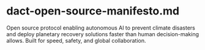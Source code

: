 # dact-open-source-manifesto.md
Open source protocol enabling autonomous AI to prevent climate disasters and deploy planetary recovery solutions faster than human decision-making allows. Built for speed, safety, and global collaboration.
